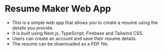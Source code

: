 # Resume Maker Web App

- This is a simple web app that allows you to create a resume using the details you provide.
- It is built using Next.js, TypeScript, Firebase and Tailwind CSS.
- Users can create an account and save their resume details.
- The resume can be downloaded as a PDF file.
